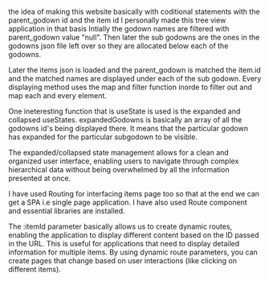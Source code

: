 


the idea of making this website basically with coditional statements with the parent_godown id and the item id
I personally made this tree view application in that basis 
Intially the godown names are filtered with parent_godown value "null".
Then later the sub godowns are the ones in the godowns json file left over so they are allocated below each of the godowns.

Later the items json is loaded and the parent_godown is matched the item.id and the matched names are displayed under each of the sub godown.
Every displaying method uses the map and filter function inorde to filter out and map each and every element.

One ineteresting function that is useState is used is the expanded and collapsed useStates.
expandedGodowns is basically an array of all the godowns id's being displayed there. It means that the particular godown has
expanded for the particular subgodown to be visible.

The expanded/collapsed state management allows for a clean and organized user interface, enabling users to navigate through 
complex hierarchical data without being overwhelmed by all the information presented at once.

I have used Routing for interfacing items page too so that at the end we can get a SPA i.e single page application. I have also
used Route component and essential libraries are installed.

The :itemId parameter basically allows us to create dynamic routes, enabling the application to display different content based 
on the ID passed in the URL. This is useful for applications that need to display detailed information for multiple items.
By using dynamic route parameters, you can create pages that change based on user interactions (like clicking on different items).
